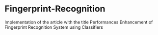 # Fingerprint-Recognition
Implementation of the article with the title Performances Enhancement of Fingerprint Recognition System using Classifiers
